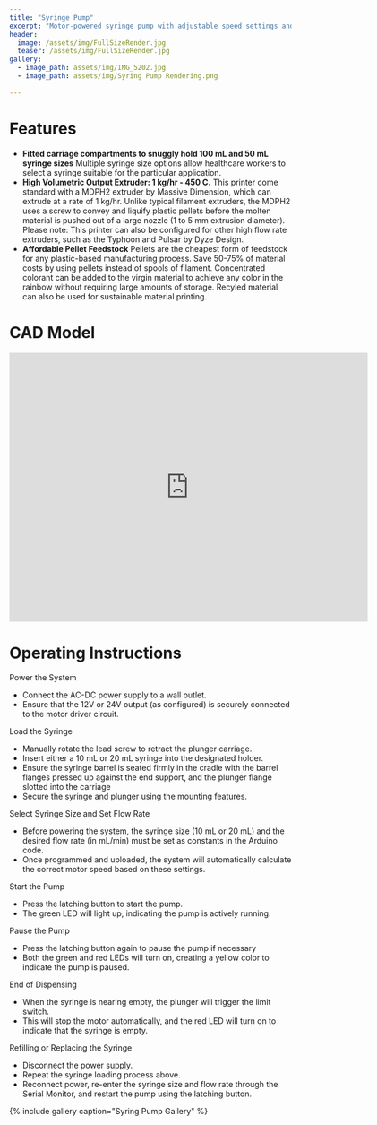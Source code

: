```yaml
---
title: "Syringe Pump"
excerpt: "Motor-powered syringe pump with adjustable speed settings and holsters for multiple syringe sizes"
header:
  image: /assets/img/FullSizeRender.jpg
  teaser: /assets/img/FullSizeRender.jpg
gallery:
  - image_path: assets/img/IMG_5202.jpg
  - image_path: assets/img/Syring Pump Rendering.png
   
---
```


# Features

* **Fitted carriage compartments to snuggly hold 100 mL and 50 mL syringe sizes** Multiple syringe size options allow healthcare workers to select a syringe suitable for the particular application.
* **High Volumetric Output Extruder: 1 kg/hr - 450 C.** This printer come standard with a MDPH2 extruder by Massive Dimension, which can extrude at a rate of 1 kg/hr. Unlike typical filament extruders, the MDPH2 uses a screw to convey and liquify plastic pellets before the molten material is pushed out of a large nozzle (1 to 5 mm extrusion diameter). Please note: This printer can also be configured for other high flow rate extruders, such as the Typhoon and Pulsar by Dyze Design.
* **Affordable Pellet Feedstock** Pellets are the cheapest form of feedstock for any plastic-based manufacturing process. Save 50-75% of material costs by using pellets instead of spools of filament. Concentrated colorant can be added to the virgin material to achieve any color in the rainbow without requiring large amounts of storage. Recyled material can also be used for sustainable material printing.

# CAD Model
<iframe src="https://vanderbilt643.autodesk360.com/shares/public/SH286ddQT78850c0d8a44efc5598022b02e2?mode=embed" width="640" height="480" allowfullscreen="true" webkitallowfullscreen="true" mozallowfullscreen="true"  frameborder="0"></iframe>

# Operating Instructions
Power the System 
* Connect the AC-DC power supply to a wall outlet. 
* Ensure that the 12V or 24V output (as configured) is securely connected to the motor driver circuit. 

Load the Syringe 
* Manually rotate the lead screw to retract the plunger carriage. 
* Insert either a 10 mL or 20 mL syringe into the designated holder. 
* Ensure the syringe barrel is seated firmly in the cradle with the barrel flanges pressed up against the end support, and the plunger flange slotted into the carriage 
* Secure the syringe and plunger using the mounting features. 

Select Syringe Size and Set Flow Rate 
* Before powering the system, the syringe size (10 mL or 20 mL) and the desired flow rate (in mL/min) must be set as constants in the Arduino code. 
* Once programmed and uploaded, the system will automatically calculate the correct motor speed based on these settings. 

Start the Pump 
* Press the latching button to start the pump. 
* The green LED will light up, indicating the pump is actively running. 

Pause the Pump 
* Press the latching button again to pause the pump if necessary 
* Both the green and red LEDs will turn on, creating a yellow color to indicate the pump is paused. 

End of Dispensing 
* When the syringe is nearing empty, the plunger will trigger the limit switch. 
* This will stop the motor automatically, and the red LED will turn on to indicate that the syringe is empty. 

Refilling or Replacing the Syringe 
* Disconnect the power supply. 
* Repeat the syringe loading process above. 
* Reconnect power, re-enter the syringe size and flow rate through the Serial Monitor, and restart the pump using the latching button. 

{% include gallery caption="Syring Pump Gallery" %}

